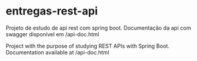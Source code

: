 # entregas-rest-api

Projeto de estudo de api rest com spring boot.
Documentação da api com swagger disponível em /api-doc.html

Project with the purpose of studying REST APIs with Spring Boot.
Documentation available at /api-doc.html
